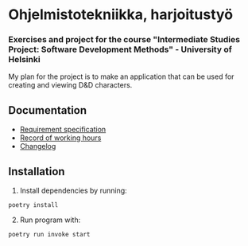 # Ohjelmistotekniikka, harjoitustyö
<h3>Exercises and project for the course "Intermediate Studies Project: Software Development Methods" - University of Helsinki</h3>


My plan for the project is to make an application that can be used for creating and viewing D&D characters.

## Documentation
- [Requirement specification](./documentation/requirement%20specification.md)
- [Record of working hours](./documentation/record%20of%20working%20hours.md)
- [Changelog](./documentation/changelog.md)

## Installation

1. Install dependencies by running:
```
poetry install
```

2. Run program with:
```
poetry run invoke start
```